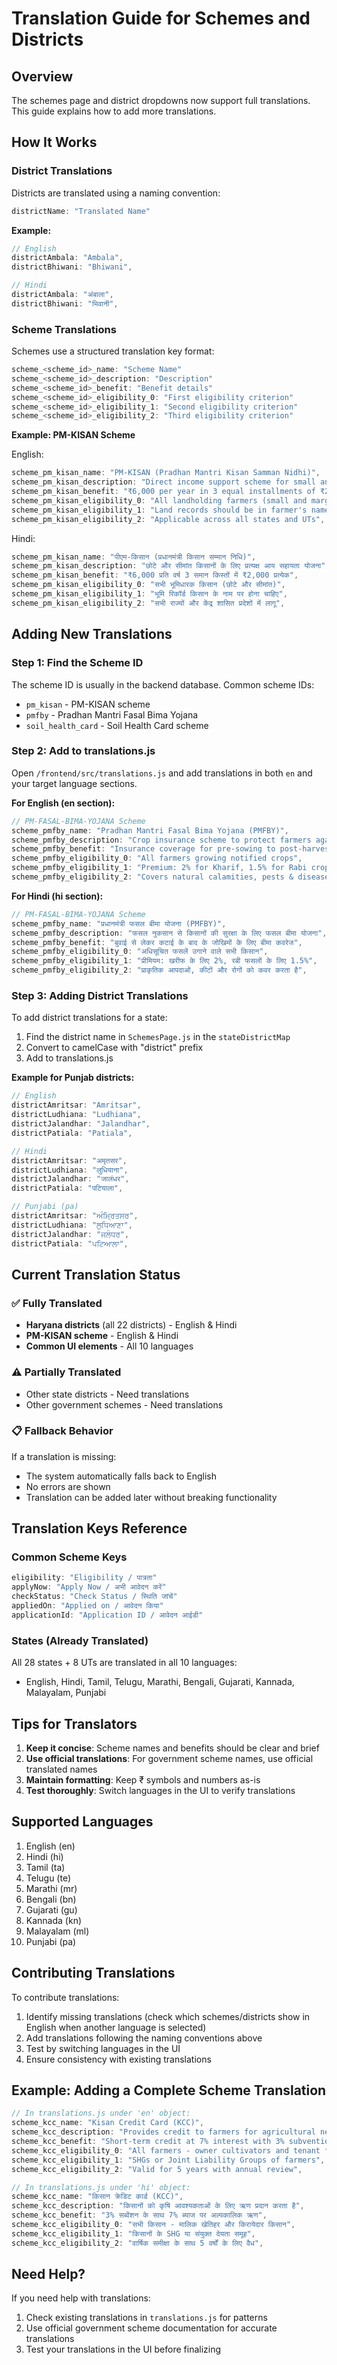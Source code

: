 # Translation Guide for Schemes and Districts

## Overview

The schemes page and district dropdowns now support full translations. This guide explains how to add more translations.

## How It Works

### District Translations

Districts are translated using a naming convention:
```javascript
districtName: "Translated Name"
```

**Example:**
```javascript
// English
districtAmbala: "Ambala",
districtBhiwani: "Bhiwani",

// Hindi
districtAmbala: "अंबाला",
districtBhiwani: "भिवानी",
```

### Scheme Translations

Schemes use a structured translation key format:
```javascript
scheme_<scheme_id>_name: "Scheme Name"
scheme_<scheme_id>_description: "Description"
scheme_<scheme_id>_benefit: "Benefit details"
scheme_<scheme_id>_eligibility_0: "First eligibility criterion"
scheme_<scheme_id>_eligibility_1: "Second eligibility criterion"
scheme_<scheme_id>_eligibility_2: "Third eligibility criterion"
```

**Example: PM-KISAN Scheme**

English:
```javascript
scheme_pm_kisan_name: "PM-KISAN (Pradhan Mantri Kisan Samman Nidhi)",
scheme_pm_kisan_description: "Direct income support scheme for small and marginal farmers",
scheme_pm_kisan_benefit: "₹6,000 per year in 3 equal installments of ₹2,000 each",
scheme_pm_kisan_eligibility_0: "All landholding farmers (small and marginal)",
scheme_pm_kisan_eligibility_1: "Land records should be in farmer's name",
scheme_pm_kisan_eligibility_2: "Applicable across all states and UTs",
```

Hindi:
```javascript
scheme_pm_kisan_name: "पीएम-किसान (प्रधानमंत्री किसान सम्मान निधि)",
scheme_pm_kisan_description: "छोटे और सीमांत किसानों के लिए प्रत्यक्ष आय सहायता योजना",
scheme_pm_kisan_benefit: "₹6,000 प्रति वर्ष 3 समान किस्तों में ₹2,000 प्रत्येक",
scheme_pm_kisan_eligibility_0: "सभी भूमिधारक किसान (छोटे और सीमांत)",
scheme_pm_kisan_eligibility_1: "भूमि रिकॉर्ड किसान के नाम पर होना चाहिए",
scheme_pm_kisan_eligibility_2: "सभी राज्यों और केंद्र शासित प्रदेशों में लागू",
```

## Adding New Translations

### Step 1: Find the Scheme ID

The scheme ID is usually in the backend database. Common scheme IDs:
- `pm_kisan` - PM-KISAN scheme
- `pmfby` - Pradhan Mantri Fasal Bima Yojana
- `soil_health_card` - Soil Health Card scheme

### Step 2: Add to translations.js

Open `/frontend/src/translations.js` and add translations in both `en` and your target language sections.

**For English (en section):**
```javascript
// PM-FASAL-BIMA-YOJANA Scheme
scheme_pmfby_name: "Pradhan Mantri Fasal Bima Yojana (PMFBY)",
scheme_pmfby_description: "Crop insurance scheme to protect farmers against crop loss",
scheme_pmfby_benefit: "Insurance coverage for pre-sowing to post-harvest risks",
scheme_pmfby_eligibility_0: "All farmers growing notified crops",
scheme_pmfby_eligibility_1: "Premium: 2% for Kharif, 1.5% for Rabi crops",
scheme_pmfby_eligibility_2: "Covers natural calamities, pests & diseases",
```

**For Hindi (hi section):**
```javascript
// PM-FASAL-BIMA-YOJANA Scheme
scheme_pmfby_name: "प्रधानमंत्री फसल बीमा योजना (PMFBY)",
scheme_pmfby_description: "फसल नुकसान से किसानों की सुरक्षा के लिए फसल बीमा योजना",
scheme_pmfby_benefit: "बुवाई से लेकर कटाई के बाद के जोखिमों के लिए बीमा कवरेज",
scheme_pmfby_eligibility_0: "अधिसूचित फसलें उगाने वाले सभी किसान",
scheme_pmfby_eligibility_1: "प्रीमियम: खरीफ के लिए 2%, रबी फसलों के लिए 1.5%",
scheme_pmfby_eligibility_2: "प्राकृतिक आपदाओं, कीटों और रोगों को कवर करता है",
```

### Step 3: Adding District Translations

To add district translations for a state:

1. Find the district name in `SchemesPage.js` in the `stateDistrictMap`
2. Convert to camelCase with "district" prefix
3. Add to translations.js

**Example for Punjab districts:**

```javascript
// English
districtAmritsar: "Amritsar",
districtLudhiana: "Ludhiana",
districtJalandhar: "Jalandhar",
districtPatiala: "Patiala",

// Hindi  
districtAmritsar: "अमृतसर",
districtLudhiana: "लुधियाना",
districtJalandhar: "जालंधर",
districtPatiala: "पटियाला",

// Punjabi (pa)
districtAmritsar: "ਅੰਮ੍ਰਿਤਸਰ",
districtLudhiana: "ਲੁਧਿਆਣਾ",
districtJalandhar: "ਜਲੰਧਰ",
districtPatiala: "ਪਟਿਆਲਾ",
```

## Current Translation Status

### ✅ Fully Translated
- **Haryana districts** (all 22 districts) - English & Hindi
- **PM-KISAN scheme** - English & Hindi
- **Common UI elements** - All 10 languages

### ⚠️ Partially Translated  
- Other state districts - Need translations
- Other government schemes - Need translations

### 📋 Fallback Behavior

If a translation is missing:
- The system automatically falls back to English
- No errors are shown
- Translation can be added later without breaking functionality

## Translation Keys Reference

### Common Scheme Keys
```javascript
eligibility: "Eligibility / पात्रता"
applyNow: "Apply Now / अभी आवेदन करें"
checkStatus: "Check Status / स्थिति जांचें"
appliedOn: "Applied on / आवेदन किया"
applicationId: "Application ID / आवेदन आईडी"
```

### States (Already Translated)
All 28 states + 8 UTs are translated in all 10 languages:
- English, Hindi, Tamil, Telugu, Marathi, Bengali, Gujarati, Kannada, Malayalam, Punjabi

## Tips for Translators

1. **Keep it concise**: Scheme names and benefits should be clear and brief
2. **Use official translations**: For government scheme names, use official translated names
3. **Maintain formatting**: Keep ₹ symbols and numbers as-is
4. **Test thoroughly**: Switch languages in the UI to verify translations

## Supported Languages

1. English (en)
2. Hindi (hi)
3. Tamil (ta)
4. Telugu (te)
5. Marathi (mr)
6. Bengali (bn)
7. Gujarati (gu)
8. Kannada (kn)
9. Malayalam (ml)
10. Punjabi (pa)

## Contributing Translations

To contribute translations:

1. Identify missing translations (check which schemes/districts show in English when another language is selected)
2. Add translations following the naming conventions above
3. Test by switching languages in the UI
4. Ensure consistency with existing translations

## Example: Adding a Complete Scheme Translation

```javascript
// In translations.js under 'en' object:
scheme_kcc_name: "Kisan Credit Card (KCC)",
scheme_kcc_description: "Provides credit to farmers for agricultural needs",
scheme_kcc_benefit: "Short-term credit at 7% interest with 3% subvention",
scheme_kcc_eligibility_0: "All farmers - owner cultivators and tenant farmers",
scheme_kcc_eligibility_1: "SHGs or Joint Liability Groups of farmers",
scheme_kcc_eligibility_2: "Valid for 5 years with annual review",

// In translations.js under 'hi' object:
scheme_kcc_name: "किसान क्रेडिट कार्ड (KCC)",
scheme_kcc_description: "किसानों को कृषि आवश्यकताओं के लिए ऋण प्रदान करता है",
scheme_kcc_benefit: "3% सब्वेंशन के साथ 7% ब्याज पर अल्पकालिक ऋण",
scheme_kcc_eligibility_0: "सभी किसान - मालिक खेतिहर और किरायेदार किसान",
scheme_kcc_eligibility_1: "किसानों के SHG या संयुक्त देयता समूह",
scheme_kcc_eligibility_2: "वार्षिक समीक्षा के साथ 5 वर्षों के लिए वैध",
```

## Need Help?

If you need help with translations:
1. Check existing translations in `translations.js` for patterns
2. Use official government scheme documentation for accurate translations
3. Test your translations in the UI before finalizing
